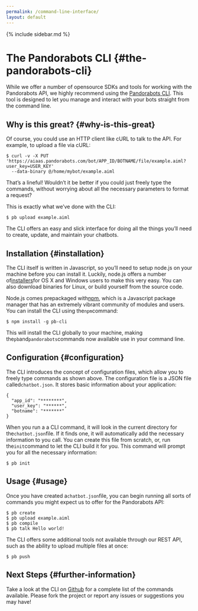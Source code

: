 ```yaml
---
permalink: /command-line-interface/
layout: default
---
```


{% include sidebar.md %}
<div markdown="1" class="pb-docs__content">

# The Pandorabots CLI {#the-pandorabots-cli}

While we offer a number of opensource SDKs and tools for working with the Pandorabots API, we highly recommend using the [Pandorabots CLI](https://github.com/pandorabots/pb-cli). This tool is designed to let you manage and interact with your bots straight from the command line.

## Why is this great? {#why-is-this-great}

Of course, you could use an HTTP client like cURL to talk to the API. For example, to upload a file via cURL:

~~~
$ curl -v -X PUT 'https://aiaas.pandorabots.com/bot/APP_ID/BOTNAME/file/example.aiml?user_key=USER_KEY'
  --data-binary @/home/mybot/example.aiml
~~~

That’s a lineful! Wouldn’t it be better if you could just freely type the commands, without worrying about all the necessary parameters to format a request?

This is exactly what we’ve done with the CLI:

~~~
$ pb upload example.aiml
~~~

The CLI offers an easy and slick interface for doing all the things you’ll need to create, update, and maintain your chatbots.

## Installation {#installation}

The CLI itself is written in Javascript, so you’ll need to setup node.js on your machine before you can install it. Luckily, node.js offers a number of[installers](http://nodejs.org/download/)for OS X and Windows users to make this very easy. You can also download binaries for Linux, or build yourself from the source code.

Node.js comes prepackaged with[npm](http://npmjs.org/), which is a Javascript package manager that has an extremely vibrant community of modules and users. You can install the CLI using the`npm`command:

~~~
$ npm install -g pb-cli
~~~

This will install the CLI globally to your machine, making the`pb`and`pandorabots`commands now available use in your command line.

## Configuration {#configuration}

The CLI introduces the concept of configuration files, which allow you to freely type commands as shown above. The configuration file is a JSON file called`chatbot.json`. It stores basic information about your application:

~~~
{
  "app_id": "********",
  "user_key": "******",
  "botname": "*******"
}
~~~

When you run a a CLI command, it will look in the current directory for the`chatbot.json`file. If it finds one, it will automatically add the necessary information to you call. You can create this file from scratch, or, run the`init`command to let the CLI build it for you. This command will prompt you for all the necessary information:

~~~
$ pb init
~~~

## Usage {#usage}

Once you have created a`chatbot.json`file, you can begin running all sorts of commands you might expect us to offer for the Pandorabots API:

~~~
$ pb create
$ pb upload example.aiml
$ pb compile
$ pb talk Hello world!
~~~

The CLI offers some additional tools not available through our REST API, such as the ability to upload multiple files at once:

~~~
$ pb push
~~~

## Next Steps {#further-information}

Take a look at the CLI on [Github](https://github.com/pandorabots/pb-cli) for a complete list of the commands available. Please fork the project or report any issues or suggestions you may have!
</div>
